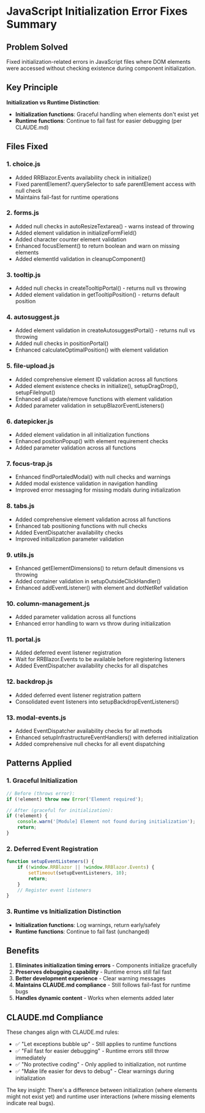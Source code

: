# JavaScript Initialization Error Fixes Summary

## Problem Solved
Fixed initialization-related errors in JavaScript files where DOM elements were accessed without checking existence during component initialization.

## Key Principle
**Initialization vs Runtime Distinction**:
- **Initialization functions**: Graceful handling when elements don't exist yet
- **Runtime functions**: Continue to fail fast for easier debugging (per CLAUDE.md)

## Files Fixed

### 1. choice.js
- Added RRBlazor.Events availability check in initialize()
- Fixed parentElement?.querySelector to safe parentElement access with null check
- Maintains fail-fast for runtime operations

### 2. forms.js
- Added null checks in autoResizeTextarea() - warns instead of throwing
- Added element validation in initializeFormField()
- Added character counter element validation
- Enhanced focusElement() to return boolean and warn on missing elements
- Added elementId validation in cleanupComponent()

### 3. tooltip.js
- Added null checks in createTooltipPortal() - returns null vs throwing
- Added element validation in getTooltipPosition() - returns default position

### 4. autosuggest.js
- Added element validation in createAutosuggestPortal() - returns null vs throwing
- Added null checks in positionPortal()
- Enhanced calculateOptimalPosition() with element validation

### 5. file-upload.js
- Added comprehensive element ID validation across all functions
- Added element existence checks in initialize(), setupDragDrop(), setupFileInput()
- Enhanced all update/remove functions with element validation
- Added parameter validation in setupBlazorEventListeners()

### 6. datepicker.js
- Added element validation in all initialization functions
- Enhanced positionPopup() with element requirement checks
- Added parameter validation across all functions

### 7. focus-trap.js
- Enhanced findPortaledModal() with null checks and warnings
- Added modal existence validation in navigation handling
- Improved error messaging for missing modals during initialization

### 8. tabs.js
- Added comprehensive element validation across all functions
- Enhanced tab positioning functions with null checks
- Added EventDispatcher availability checks
- Improved initialization parameter validation

### 9. utils.js
- Enhanced getElementDimensions() to return default dimensions vs throwing
- Added container validation in setupOutsideClickHandler()
- Enhanced addEventListener() with element and dotNetRef validation

### 10. column-management.js
- Added parameter validation across all functions
- Enhanced error handling to warn vs throw during initialization

### 11. portal.js
- Added deferred event listener registration
- Wait for RRBlazor.Events to be available before registering listeners
- Added EventDispatcher availability checks for all dispatches

### 12. backdrop.js
- Added deferred event listener registration pattern
- Consolidated event listeners into setupBackdropEventListeners()

### 13. modal-events.js
- Added EventDispatcher availability checks for all methods
- Enhanced setupInfrastructureEventHandlers() with deferred initialization
- Added comprehensive null checks for all event dispatching

## Patterns Applied

### 1. Graceful Initialization
```javascript
// Before (throws error):
if (!element) throw new Error('Element required');

// After (graceful for initialization):
if (!element) {
    console.warn('[Module] Element not found during initialization');
    return;
}
```

### 2. Deferred Event Registration
```javascript
function setupEventListeners() {
    if (!window.RRBlazor || !window.RRBlazor.Events) {
        setTimeout(setupEventListeners, 10);
        return;
    }
    // Register event listeners
}
```

### 3. Runtime vs Initialization Distinction
- **Initialization functions**: Log warnings, return early/safely
- **Runtime functions**: Continue to fail fast (unchanged)

## Benefits

1. **Eliminates initialization timing errors** - Components initialize gracefully
2. **Preserves debugging capability** - Runtime errors still fail fast
3. **Better development experience** - Clear warning messages
4. **Maintains CLAUDE.md compliance** - Still follows fail-fast for runtime bugs
5. **Handles dynamic content** - Works when elements added later

## CLAUDE.md Compliance
These changes align with CLAUDE.md rules:
- ✅ "Let exceptions bubble up" - Still applies to runtime functions  
- ✅ "Fail fast for easier debugging" - Runtime errors still throw immediately
- ✅ "No protective coding" - Only applied to initialization, not runtime
- ✅ "Make life easier for devs to debug" - Clear warnings during initialization

The key insight: There's a difference between initialization (where elements might not exist yet) and runtime user interactions (where missing elements indicate real bugs).